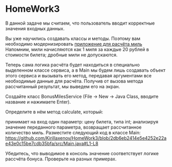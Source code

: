 # HomeWork3
В данной задаче мы считаем, что пользователь вводит корректные значения входных данных.

Вы уже научились создавать классы и методы. Поэтому вам необходимо модернизировать [приложение для расчёта миль](https://github.com/Kirillaxenov/HomeWork2.1/blob/main/src/Main.java) Напомним, мили начисляются как 1 миля за каждые 20 рублей в стоимости билета; дробные мили не допускаются.

Теперь сама логика расчёта будет находиться в специально выделенном классе сервиса, а в Main мы будем лишь создавать объект этого сервиса и вызывать его метод, передавая аргументами все необходимые данные для расчёта. Получив от вызова метода рассчитанный результат, мы выведем его на экран.

Создайте класс BonusMilesService (File -> New -> Java Class, вводите название и нажимаете Enter).

Определите в нём метод calculate, который:

принимает на вход один параметр: цену билета, типа int;
анализируя значение переданного параметра, возвращает рассчитанное количество миль.
Разместите следующий код в классе Main:
https://github.com/Kirillaxenov/HomeWork3/blob/2db6eb2414e5e4252e22ae43e0c15be7cdb35bfa/src/Main.java#L1-L8

Убедитесь, что выводимое в консоль значение соответствует логике рассчёта бонуса. Проверьте на разных примерах.
